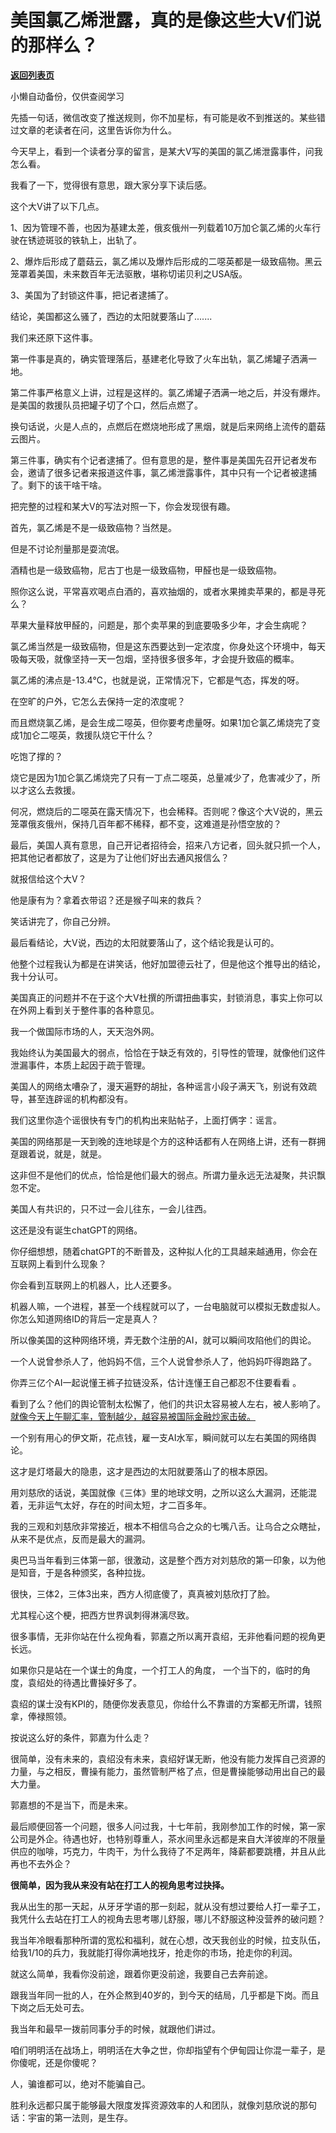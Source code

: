 # 美国氯乙烯泄露，真的是像这些大V们说的那样么？

[**返回列表页**](/gzh/记忆承载3)

小懒自动备份，仅供查阅学习

先插一句话，微信改变了推送规则，你不加星标，有可能是收不到推送的。某些错过文章的老读者在问，这里告诉你为什么。

今天早上，看到一个读者分享的留言，是某大V写的美国的氯乙烯泄露事件，问我怎么看。

我看了一下，觉得很有意思，跟大家分享下读后感。

这个大V讲了以下几点。  

1、因为管理不善，也因为基建太差，俄亥俄州一列载着10万加仑氯乙烯的火车行驶在锈迹斑驳的铁轨上，出轨了。

2、爆炸后形成了蘑菇云，氯乙烯以及爆炸后形成的二噁英都是一级致癌物。黑云笼罩着美国，未来数百年无法驱散，堪称切诺贝利之USA版。

3、美国为了封锁这件事，把记者逮捕了。

结论，美国都这么骚了，西边的太阳就要落山了.......

我们来还原下这件事。  

第一件事是真的，确实管理落后，基建老化导致了火车出轨，氯乙烯罐子洒满一地。

第二件事严格意义上讲，过程是这样的。氯乙烯罐子洒满一地之后，并没有爆炸。是美国的救援队员把罐子切了个口，然后点燃了。

换句话说，火是人点的，点燃后在燃烧地形成了黑烟，就是后来网络上流传的蘑菇云图片。  

第三件事，确实有个记者逮捕了。但有意思的是，整件事是美国先召开记者发布会，邀请了很多记者来报道这件事，氯乙烯泄露事件，其中只有一个记者被逮捕了。剩下的该干啥干啥。  

把完整的过程和某大V的写法对照一下，你会发现很有趣。  

首先，氯乙烯是不是一级致癌物？当然是。

但是不讨论剂量那是耍流氓。  

酒精也是一级致癌物，尼古丁也是一级致癌物，甲醛也是一级致癌物。  

照你这么说，平常喜欢喝点白酒的，喜欢抽烟的，或者水果摊卖苹果的，都是寻死么？  

苹果大量释放甲醛的，问题是，那个卖苹果的到底要吸多少年，才会生病呢？  

氯乙烯当然是一级致癌物，但是这东西要达到一定浓度，你身处这个环境中，每天吸每天吸，就像坚持一天一包烟，坚持很多很多年，才会提升致癌的概率。

氯乙烯的沸点是-13.4℃，也就是说，正常情况下，它都是气态，挥发的呀。

在空旷的户外，它怎么去保持一定的浓度呢？  

而且燃烧氯乙烯，是会生成二噁英，但你要考虑量呀。如果1加仑氯乙烯烧完了变成1加仑二噁英，救援队烧它干什么？

吃饱了撑的？

烧它是因为1加仑氯乙烯烧完了只有一丁点二噁英，总量减少了，危害减少了，所以才这么去救援。

何况，燃烧后的二噁英在露天情况下，也会稀释。否则呢？像这个大V说的，黑云笼罩俄亥俄州，保持几百年都不稀释，都不变，这难道是孙悟空放的？

最后，美国人真有意思，自己开记者招待会，招来八方记者，回头就只抓一个人，把其他记者都放了，这是为了让他们好出去通风报信么？

就报信给这个大V？

他是康有为？拿着衣带诏？还是猴子叫来的救兵？  

笑话讲完了，你自己分辨。  

最后看结论，大V说，西边的太阳就要落山了，这个结论我是认可的。

他整个过程我认为都是在讲笑话，他好加盟德云社了，但是他这个推导出的结论，我十分认可。  

美国真正的问题并不在于这个大V杜撰的所谓扭曲事实，封锁消息，事实上你可以在外网上看到关于整件事的各种意见。  

我一个做国际市场的人，天天泡外网。

我始终认为美国最大的弱点，恰恰在于缺乏有效的，引导性的管理，就像他们这件泄漏事件，本质上起因于疏于管理。  

美国人的网络太嘈杂了，漫天遍野的胡扯，各种谣言小段子满天飞，别说有效疏导，甚至连辟谣的机构都没有。  

我们这里你造个谣很快有专门的机构出来贴帖子，上面打俩字：谣言。  

美国的网络那是一天到晚的连地球是个方的这种话都有人在网络上讲，还有一群拥趸跟着说，就是，就是。

这非但不是他们的优点，恰恰是他们最大的弱点。所谓力量永远无法凝聚，共识飘忽不定。

美国人有共识的，只不过一会儿往东，一会儿往西。  

这还是没有诞生chatGPT的网络。  

你仔细想想，随着chatGPT的不断普及，这种拟人化的工具越来越通用，你会在互联网上看到什么现象？

你会看到互联网上的机器人，比人还要多。

机器人嘛，一个进程，甚至一个线程就可以了，一台电脑就可以模拟无数虚拟人。你怎么知道网络ID的背后一定是真人？

所以像美国的这种网络环境，弄无数个注册的AI，就可以瞬间攻陷他们的舆论。  

一个人说曾参杀人了，他妈妈不信，三个人说曾参杀人了，他妈妈吓得跑路了。

你弄三亿个AI一起说懂王裤子拉链没系，估计连懂王自己都忍不住要看看 。  

看到了么？他们的舆论管制太松懈了，他们的共识太容易被人左右，被人影响了。[就像今天上午聊汇率，管制越少，越容易被国际金融炒家击破。](https://mp.weixin.qq.com/s?__biz=MzU0MjYwNDU2Mw==&mid=2247509885&idx=2&sn=467c54d9fa8f07616e4a012c2efed6a4&chksm=fb1acb01cc6d4217934354e0139c63aaa588bef80b649acec5e2ea80c8ead5fe8c223852bdce&token=562319148&lang=zh_CN&scene=21#wechat_redirect)  

一个别有用心的伊文斯，花点钱，雇一支AI水军，瞬间就可以左右美国的网络舆论。

这才是灯塔最大的隐患，这才是西边的太阳就要落山了的根本原因。  

用刘慈欣的话说，美国就像《三体》里的地球文明，之所以这么大漏洞，还能混着，无非运气太好，存在的时间太短，才二百多年。

我的三观和刘慈欣非常接近，根本不相信乌合之众的七嘴八舌。让乌合之众瞎扯，从来不是优点，反而是最大的漏洞。  

奥巴马当年看到三体第一部，很激动，这是整个西方对刘慈欣的第一印象，以为他是知音，于是各种颁奖，各种拉拢。  

很快，三体2，三体3出来，西方人彻底傻了，真真被刘慈欣打了脸。

尤其程心这个梗，把西方世界讽刺得淋漓尽致。  

很多事情，无非你站在什么视角看，郭嘉之所以离开袁绍，无非他看问题的视角更长远。  

如果你只是站在一个谋士的角度，一个打工人的角度， 一个当下的，临时的角度，袁绍处的待遇比曹操好多了。

袁绍的谋士没有KPI的，随便你发表意见，你给什么不靠谱的方案都无所谓，钱照拿，俸禄照领。

按说这么好的条件，郭嘉为什么走？  

很简单，没有未来的，袁绍没有未来，袁绍好谋无断，他没有能力发挥自己资源的力量，与之相反，曹操有能力，虽然管制严格了点，但是曹操能够动用出自己的最大力量。

郭嘉想的不是当下，而是未来。  

最后顺便回答一个问题，很多人问过我，十七年前，我刚参加工作的时候，第一家公司是外企。待遇也好，也特别尊重人，茶水间里永远都是来自大洋彼岸的不限量供应的咖啡，巧克力，牛肉干，为什么我待了不足两年，降薪都要跳槽，并且从此再也不去外企？  

 **很简单，因为我从来没有站在打工人的视角思考过抉择。**

我从出生的那一天起，从牙牙学语的那一刻起，就从没有想过要给人打一辈子工，我凭什么去站在打工人的视角去思考哪儿舒服，哪儿不舒服这种没营养的破问题？

我当年冷眼看那种所谓的宽松和福利，就在心想，改天我创业的时候，拉支队伍，给我1/10的兵力，我就能打得你满地找牙，抢走你的市场，抢走你的利润。  

就这么简单，我看你没前途，跟着你更没前途，我要自己去奔前途。

跟我当年同一批的人，在外企熬到40岁的，到今天的结局，几乎都是下岗。而且下岗之后无处可去。  

我当年和最早一拨前同事分手的时候，就跟他们讲过。  

咱们明明活在战场上，明明活在大争之世，你却指望有个伊甸园让你混一辈子，是你傻呢，还是你傻呢？

人，骗谁都可以，绝对不能骗自己。  

胜利永远都只属于能够最大限度发挥资源效率的人和团队，就像刘慈欣说的那句话：宇宙的第一法则，是生存。

